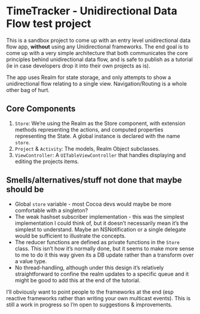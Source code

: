 # TimeTracker - Unidirectional Data Flow test project

This is a sandbox project to come up with an entry level unidirectional data flow app, __without__ using any Unidirectional frameworks. The end goal is to come up with a very simple architecture that both communicates the core principles behind unidirectional data flow, and is safe to publish as a tutorial (ie in case developers drop it into their own projects as is). 

The app uses Realm for state storage, and only attempts to show a unidirectional flow relating to a single view. Navigation/Routing is a whole other bag of hurt.

## Core Components

1. `Store`: We’re using the Realm as the Store component, with extension methods representing the actions, and computed properties representing the State. A global instance is declared with the name `store`.
2. `Project` & `Activity`: The models, Realm Object subclasses.
3. `ViewController`: A `UITableViewController` that handles displaying and editing the projects items.

## Smells/alternatives/stuff not done that maybe should be

* Global `store` variable - most Cocoa devs would maybe be more comfortable with a singleton?
* The weak hashset subscriber implementation - this was the simplest implementation I could think of, but it doesn’t necessarily mean it’s the simplest to understand. Maybe an NSNotification or a single delegate would be sufficient to illustrate the concepts.
* The reducer functions are defined as private functions in the `Store` class. This isn’t how it’s normally done, but it seems to make more sense to me to do it this way given its a DB update rather than a transform over a value type.
* No thread-handling, although under this design it’s relatively straightforward to confine the realm updates to a specific queue and it might be good to add this at the end of the tutorial.

I’ll obviously want to point people to the frameworks at the end (esp reactive frameworks rather than writing your own multicast events). This is still a work in progress so I’m open to suggestions & improvements.